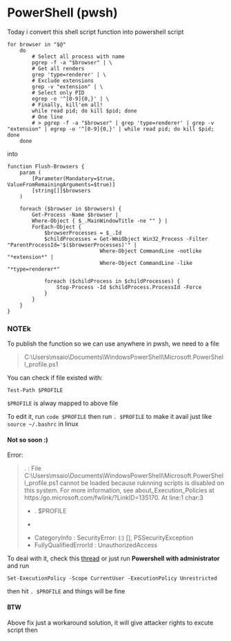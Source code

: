 # PowerShell (pwsh)
Today i convert this shell script function into powershell script

```
for browser in "$@"
	do
		# Select all process with name
		pgrep -f -a "$browser" | \
		# Get all renders
		grep 'type=renderer' | \
		# Exclude extensions
		grep -v "extension" | \
		# Select only PID
		egrep -o '^[0-9]{0,}' | \
		# Finally, kill'em all!
		while read pid; do kill $pid; done 
		# One line
		# > pgrep -f -a "$browser" | grep 'type=renderer' | grep -v "extension" | egrep -o '^[0-9]{0,}' | while read pid; do kill $pid; done
	done
```
into
```
function Flush-Browsers {
    param (
        [Parameter(Mandatory=$true, ValueFromRemainingArguments=$true)]
        [string[]]$browsers
    )

    foreach ($browser in $browsers) {
        Get-Process -Name $browser |
        Where-Object { $_.MainWindowTitle -ne "" } |
        ForEach-Object {
            $browserProcesses = $_.Id
            $childProcesses = Get-WmiObject Win32_Process -Filter "ParentProcessId='$($browserProcesses)'" |
                              Where-Object CommandLine -notlike "*extension*" |
                              Where-Object CommandLine -like "*type=renderer*"

            foreach ($childProcess in $childProcesses) {
                Stop-Process -Id $childProcess.ProcessId -Force
            }
        }
    }
}
```
### NOTEk
To publish the function so we can use anywhere in pwsh, we need to a file

> C:\Users\msaio\Documents\WindowsPowerShell\Microsoft.PowerShell_profile.ps1

You can check if file existed with:
```
Test-Path $PROFILE
```
`$PROFILE` is alway mapped to above file

To edit it, run `code $PROFILE`
then run `. $PROFILE` to make it avail 
just like `source ~/.bashrc` in linux

####  Not so soon :)
Error:
>. : File C:\Users\msaio\Documents\WindowsPowerShell\Microsoft.PowerShell_profile.ps1 cannot be loaded because ruknning scripts is disabled on this system. For more information, see about_Execution_Policies at https:/go.microsoft.com/fwlink/?LinkID=135170.
>At line:1 char:3
>+ . $PROFILE
>+   ~~~~~~~~
>    + CategoryInfo          : SecurityError: (\:) [], PSSecurityException
>    + FullyQualifiedErrorId : UnauthorizedAccess

To deal with it, check this [thread](https://stackoverflow.com/questions/41117421/ps1-cannot-be-loaded-because-running-scripts-is-disabled-on-this-system)
or just run **Powershell with administrator**
and run
```
Set-ExecutionPolicy -Scope CurrentUser -ExecutionPolicy Unrestricted
```
then hit `. $PROFILE` and things will be fine

#### BTW
Above fix just a workaround solution, it will give attacker rights to excute script then

